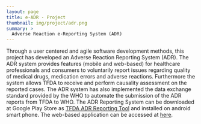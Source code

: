 ```yaml
---
layout: page
title: e-ADR - Project
thumbnail: img/project/adr.png
summary: >
  Adverse Reaction e-Reporting System (ADR)
---
```


Through a user centered and agile software development methods, this project has developed an Adverse Reaction Reporting System (ADR).  The ADR system provides features (mobile and web-based) for healthcare professionals and consumers to voluntarily report issues regarding quality of medical drugs, medication errors and adverse reactions.  Furthermore the system allows TFDA to receive and perform causality assessment on the reported cases. The ADR system has also implemented the data exchange standard provided by the WHO to automate the submission of the ADR reports from TFDA to WHO.
The ADR Reporting System can be downloaded at Google Play Store as [TFDA ADR Reporting Tool](https://play.google.com/store/apps/details?id=com.cive.HakikiDawaADR&hl=en) and installed on android smart phone. The web-based application can be accessed at [here](http://www.tfda.go.tz/adr/).
